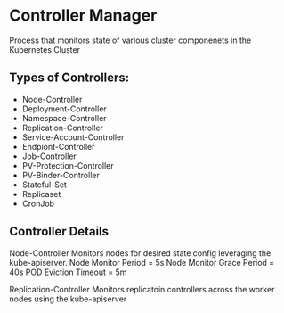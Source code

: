 # Controller Manager
Process that monitors state of various cluster componenets in the Kubernetes Cluster

## Types of Controllers:
* Node-Controller
* Deployment-Controller
* Namespace-Controller
* Replication-Controller
* Service-Account-Controller
* Endpiont-Controller
* Job-Controller
* PV-Protection-Controller
* PV-Binder-Controller
* Stateful-Set
* Replicaset
* CronJob

## Controller Details
</pre>
Node-Controller
Monitors nodes for desired state config leveraging the kube-apiserver.
Node Monitor Period = 5s
Node Monitor Grace Period = 40s
POD Eviction Timeout = 5m

Replication-Controller
Monitors replicatoin controllers across the worker nodes using the kube-apiserver
</pre>
